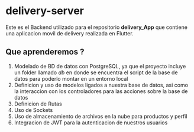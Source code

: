 # delivery-server

Este es el Backend utilizado para el repositorio **delivery_App** que contiene una aplicacion movil de delivery realizada en Flutter.

Que aprenderemos ?
------------------
1. Modelado de BD de datos con PostgreSQL, ya que el proyecto incluye un folder llamado *db* en donde se encuentra el script de la base de datos para poderlo montar en un entorno local
2. Definicion y uso de modelos ligados a nuestra base de datos, asi como la interaccion con los controladores para las acciones sobre la base de datos
3. Definicion de Rutas 
4. Uso de Sockets
5. Uso de almacenamiento de archivos en la nube para productos y perfil
6. Integracion de JWT para la autenticacion de nuestros usuarios
